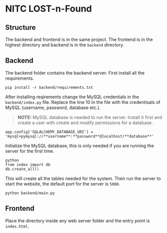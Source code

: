 
# NITC LOST-n-Found

  

## Structure

  

The backend and frontend is in the same project. The frontend is in the highest directory and backend is in the `backend` directory.

  

## Backend

  

The backend folder contains the backend server. First install all the requirements.

```
pip install -r backend/requirements.txt
```

  

After installing reqirements change the MySQL credentials in the `backend/index.py` file. Replace the line 10 in the file with the credentisals of MySQL (username, password, database etc.).

  > **NOTE:** MySQL database is needed to run the server. Install it first and create a user with create and modify permissions for a database. 
```
app.config['SQLALCHEMY_DATABASE_URI'] = 'mysql+pymysql://**username**:**password**@localhost/**database**'
```
Initialize the MySQL database, this is only needed if you are running the server for the first time.
```
python 
from index import db
db.create_all()
```
This will create all the tables needed for the system. Then run the server to start the website, the default port for the server is `5000`.

```
python backend/main.py
```


## Frontend

Place the directory inside any web server folder and the entry point is `index.html`.